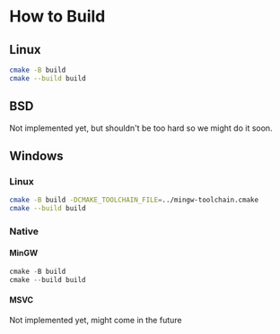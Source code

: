 # How to Build

## Linux
```bash
cmake -B build
cmake --build build
```

## BSD
Not implemented yet, but shouldn't be too hard so we might do it soon.

## Windows
### Linux
```bash
cmake -B build -DCMAKE_TOOLCHAIN_FILE=../mingw-toolchain.cmake
cmake --build build
```
### Native
#### MinGW
```powershell
cmake -B build
cmake --build build
```
#### MSVC
Not implemented yet, might come in the future
